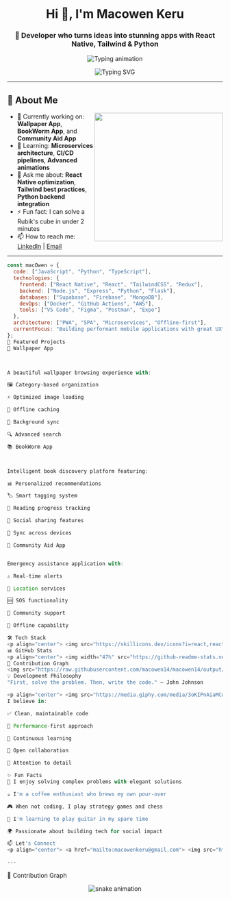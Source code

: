 <h1 align="center">Hi 👋, I'm Macowen Keru</h1>
<h3 align="center">🚀 Developer who turns ideas into stunning apps with React Native, Tailwind & Python</h3>

<p align="center">
  <img src="https://readme-typing-svg.herokuapp.com?font=Fira+Code&size=22&duration=3000&pause=500&color=38BDF8&width=435&lines=React+Native+Specialist;TailwindCSS+Wizard;Python+Backend+Developer;UI%2FUX+Enthusiast;Problem+Solver;Turning+Ideas+Into+Reality&center=true" alt="Typing animation" />
</p>

<p align="center">
  <img src="https://readme-typing-svg.demolab.com?font=Fira+Code&weight=600&size=14&pause=1000&color=22D3EE&center=true&vCenter=true&width=500&lines=Passionate+about+creating+impactful+solutions;Building+performant+mobile+applications;Focused+on+clean+code+and+great+UX;Always+learning+and+growing" alt="Typing SVG" />
</p>

---

## 🌟 About Me

<img align="right" src="https://media.giphy.com/media/qgQUggAC3Pfv687qPC/giphy.gif" width="300">

- 🔭 Currently working on: **Wallpaper App**, **BookWorm App**, and **Community Aid App**
- 🌱 Learning: **Microservices architecture**, **CI/CD pipelines**, **Advanced animations**
- 💬 Ask me about: **React Native optimization**, **Tailwind best practices**, **Python backend integration**
- ⚡ Fun fact: I can solve a Rubik's cube in under 2 minutes
- 📫 How to reach me: [LinkedIn](https://www.linkedin.com/in/macowen-keru-933ba0302) | [Email](mailto:macowenkeru@gmail.com)

---

```js
const macOwen = {
  code: ["JavaScript", "Python", "TypeScript"],
  technologies: {
    frontend: ["React Native", "React", "TailwindCSS", "Redux"],
    backend: ["Node.js", "Express", "Python", "Flask"],
    databases: ["Supabase", "Firebase", "MongoDB"],
    devOps: ["Docker", "GitHub Actions", "AWS"],
    tools: ["VS Code", "Figma", "Postman", "Expo"]
  },
  architecture: ["PWA", "SPA", "Microservices", "Offline-first"],
  currentFocus: "Building performant mobile applications with great UX"
};
🚀 Featured Projects
📱 Wallpaper App



A beautiful wallpaper browsing experience with:

🖼️ Category-based organization

⚡ Optimized image loading

📲 Offline caching

🔄 Background sync

🔍 Advanced search

📚 BookWorm App



Intelligent book discovery platform featuring:

📊 Personalized recommendations

🏷️ Smart tagging system

📖 Reading progress tracking

👥 Social sharing features

🔄 Sync across devices

🧭 Community Aid App


Emergency assistance application with:

⚠️ Real-time alerts

📍 Location services

🆘 SOS functionality

🤝 Community support

📶 Offline capability

🛠️ Tech Stack
<p align="center"> <img src="https://skillicons.dev/icons?i=react,reactnative,tailwind,js,ts,python,nodejs,express,firebase,supabase,mongodb,git,github,vscode,figma,aws,docker,postman,redux,nextjs" /> </p> <div align="center"> <img height="40" src="https://cdn.jsdelivr.net/gh/devicons/devicon/icons/expo/expo-original.svg" /> <img height="40" src="https://cdn.jsdelivr.net/gh/devicons/devicon/icons/jest/jest-plain.svg" /> <img height="40" src="https://cdn.jsdelivr.net/gh/devicons/devicon/icons/flask/flask-original.svg" /> </div>
📊 GitHub Stats
<p align="center"> <img width="47%" src="https://github-readme-stats.vercel.app/api?username=macowen14&show_icons=true&theme=radical&include_all_commits=true&count_private=true" /> <img width="47%" src="https://github-readme-stats.vercel.app/api/top-langs/?username=macowen14&layout=compact&theme=radical&hide=html,css" /> <img width="94%" src="https://github-readme-streak-stats.herokuapp.com/?user=macowen14&theme=radical" /> </p>
🐍 Contribution Graph
<img src="https://raw.githubusercontent.com/macowen14/macowen14/output/github-contribution-grid-snake.svg" />
💡 Development Philosophy
"First, solve the problem. Then, write the code." – John Johnson

<p align="center"> <img src="https://media.giphy.com/media/3oKIPnAiaMCws8nOsE/giphy.gif" width="200" /> </p>
I believe in:

✅ Clean, maintainable code

🚀 Performance-first approach

🧠 Continuous learning

🤝 Open collaboration

💎 Attention to detail

✨ Fun Facts
🧩 I enjoy solving complex problems with elegant solutions

☕ I'm a coffee enthusiast who brews my own pour-over

🎮 When not coding, I play strategy games and chess

🎸 I'm learning to play guitar in my spare time

🌍 Passionate about building tech for social impact

📫 Let's Connect
<p align="center"> <a href="mailto:macowenkeru@gmail.com"> <img src="https://img.shields.io/badge/Gmail-D14836?style=for-the-badge&logo=gmail&logoColor=white" /> </a> <a href="https://www.linkedin.com/in/macowen-keru-933ba0302"> <img src="https://img.shields.io/badge/LinkedIn-0077B5?style=for-the-badge&logo=linkedin&logoColor=white" /> </a> <a href="https://github.com/Macowen14"> <img src="https://img.shields.io/badge/GitHub-100000?style=for-the-badge&logo=github&logoColor=white" /> </a> <a href="https://twitter.com/YOUR_TWITTER"> <img src="https://img.shields.io/badge/Twitter-1DA1F2?style=for-the-badge&logo=twitter&logoColor=white" /> </a> </p> <p align="center"> <img src="https://komarev.com/ghpvc/?username=macowen14&label=Profile%20views&color=0e75b6&style=flat" alt="macowen14" /> </p> 

---
```
🐍 Contribution Graph
<p align="center"> <img src="https://raw.githubusercontent.com/macowen14/macowen14/output/github-contribution-grid-snake.svg" alt="snake animation" /> </p>
